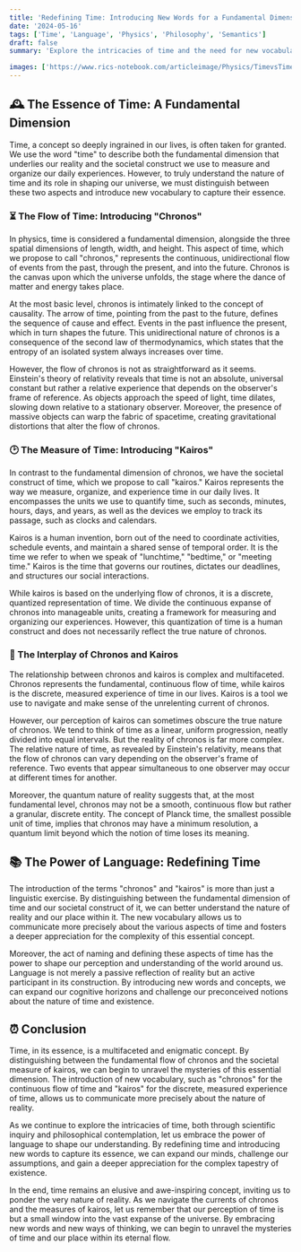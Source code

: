 ```yaml
---
title: 'Redefining Time: Introducing New Words for a Fundamental Dimension'
date: '2024-05-16'
tags: ['Time', 'Language', 'Physics', 'Philosophy', 'Semantics']
draft: false
summary: 'Explore the intricacies of time and the need for new vocabulary to distinguish between the societal construct of time and the fundamental dimension itself. Discover the proposed terms "chronos" for the flow of time and "kairos" for the measure of time, as we delve into the technical and philosophical aspects of this essential concept.'

images: ['https://www.rics-notebook.com/articleimage/Physics/TimevsTime.png']
---
```


## 🕰️ The Essence of Time: A Fundamental Dimension

Time, a concept so deeply ingrained in our lives, is often taken for granted. We use the word "time" to describe both the fundamental dimension that underlies our reality and the societal construct we use to measure and organize our daily experiences. However, to truly understand the nature of time and its role in shaping our universe, we must distinguish between these two aspects and introduce new vocabulary to capture their essence.

### ⏳ The Flow of Time: Introducing "Chronos"

In physics, time is considered a fundamental dimension, alongside the three spatial dimensions of length, width, and height. This aspect of time, which we propose to call "chronos," represents the continuous, unidirectional flow of events from the past, through the present, and into the future. Chronos is the canvas upon which the universe unfolds, the stage where the dance of matter and energy takes place.

At the most basic level, chronos is intimately linked to the concept of causality. The arrow of time, pointing from the past to the future, defines the sequence of cause and effect. Events in the past influence the present, which in turn shapes the future. This unidirectional nature of chronos is a consequence of the second law of thermodynamics, which states that the entropy of an isolated system always increases over time.

However, the flow of chronos is not as straightforward as it seems. Einstein's theory of relativity reveals that time is not an absolute, universal constant but rather a relative experience that depends on the observer's frame of reference. As objects approach the speed of light, time dilates, slowing down relative to a stationary observer. Moreover, the presence of massive objects can warp the fabric of spacetime, creating gravitational distortions that alter the flow of chronos.

### 🕑 The Measure of Time: Introducing "Kairos"

In contrast to the fundamental dimension of chronos, we have the societal construct of time, which we propose to call "kairos." Kairos represents the way we measure, organize, and experience time in our daily lives. It encompasses the units we use to quantify time, such as seconds, minutes, hours, days, and years, as well as the devices we employ to track its passage, such as clocks and calendars.

Kairos is a human invention, born out of the need to coordinate activities, schedule events, and maintain a shared sense of temporal order. It is the time we refer to when we speak of "lunchtime," "bedtime," or "meeting time." Kairos is the time that governs our routines, dictates our deadlines, and structures our social interactions.

While kairos is based on the underlying flow of chronos, it is a discrete, quantized representation of time. We divide the continuous expanse of chronos into manageable units, creating a framework for measuring and organizing our experiences. However, this quantization of time is a human construct and does not necessarily reflect the true nature of chronos.

### 🌌 The Interplay of Chronos and Kairos

The relationship between chronos and kairos is complex and multifaceted. Chronos represents the fundamental, continuous flow of time, while kairos is the discrete, measured experience of time in our lives. Kairos is a tool we use to navigate and make sense of the unrelenting current of chronos.

However, our perception of kairos can sometimes obscure the true nature of chronos. We tend to think of time as a linear, uniform progression, neatly divided into equal intervals. But the reality of chronos is far more complex. The relative nature of time, as revealed by Einstein's relativity, means that the flow of chronos can vary depending on the observer's frame of reference. Two events that appear simultaneous to one observer may occur at different times for another.

Moreover, the quantum nature of reality suggests that, at the most fundamental level, chronos may not be a smooth, continuous flow but rather a granular, discrete entity. The concept of Planck time, the smallest possible unit of time, implies that chronos may have a minimum resolution, a quantum limit beyond which the notion of time loses its meaning.

## 📚 The Power of Language: Redefining Time

The introduction of the terms "chronos" and "kairos" is more than just a linguistic exercise. By distinguishing between the fundamental dimension of time and our societal construct of it, we can better understand the nature of reality and our place within it. The new vocabulary allows us to communicate more precisely about the various aspects of time and fosters a deeper appreciation for the complexity of this essential concept.

Moreover, the act of naming and defining these aspects of time has the power to shape our perception and understanding of the world around us. Language is not merely a passive reflection of reality but an active participant in its construction. By introducing new words and concepts, we can expand our cognitive horizons and challenge our preconceived notions about the nature of time and existence.

## ⏰ Conclusion

Time, in its essence, is a multifaceted and enigmatic concept. By distinguishing between the fundamental flow of chronos and the societal measure of kairos, we can begin to unravel the mysteries of this essential dimension. The introduction of new vocabulary, such as "chronos" for the continuous flow of time and "kairos" for the discrete, measured experience of time, allows us to communicate more precisely about the nature of reality.

As we continue to explore the intricacies of time, both through scientific inquiry and philosophical contemplation, let us embrace the power of language to shape our understanding. By redefining time and introducing new words to capture its essence, we can expand our minds, challenge our assumptions, and gain a deeper appreciation for the complex tapestry of existence.

In the end, time remains an elusive and awe-inspiring concept, inviting us to ponder the very nature of reality. As we navigate the currents of chronos and the measures of kairos, let us remember that our perception of time is but a small window into the vast expanse of the universe. By embracing new words and new ways of thinking, we can begin to unravel the mysteries of time and our place within its eternal flow.
